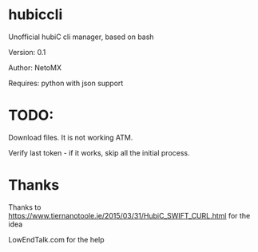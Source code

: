 # hubiccli
Unofficial hubiC cli manager, based on bash

Version: 0.1

Author: NetoMX

Requires: python with json support

# TODO:
Download files. It is not working ATM.

Verify last token - if it works, skip all the initial process.

# Thanks

Thanks to https://www.tiernanotoole.ie/2015/03/31/HubiC_SWIFT_CURL.html for the idea

LowEndTalk.com for the help
